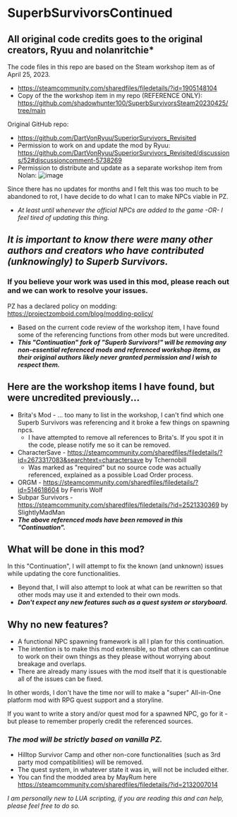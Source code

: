 # SuperbSurvivorsContinued

## All original code credits goes to the original creators, Ryuu and nolanritchie*
The code files in this repo are based on the Steam workshop item as of April 25, 2023.  
* https://steamcommunity.com/sharedfiles/filedetails/?id=1905148104
* Copy of the the workshop item in my repo (REFERENCE ONLY): https://github.com/shadowhunter100/SuperbSurvivorsSteam20230425/tree/main

Original GitHub repo:  
* https://github.com/DartVonRyuu/SuperiorSurvivors_Revisited
* Permission to work on and update the mod by Ryuu: https://github.com/DartVonRyuu/SuperiorSurvivors_Revisited/discussions/52#discussioncomment-5738269
* Permission to distribute and update as a separate workshop item from Nolan: ![image](https://github.com/shadowhunter100/SuperbSurvivorsContinued/assets/131904770/fa6e471b-a012-4deb-8f1a-74f69d649987)

Since there has no updates for months and I felt this was too much to be abandoned to rot, I have decide to do what I can to make NPCs viable in PZ.

* *At least until whenever the official NPCs are added to the game -OR- I feel tired of updating this thing.*

## *It is important to know there were many other authors and creators who have contributed (unknowingly) to Superb Survivors.*  
### If you believe your work was used in this mod, please reach out and we can work to resolve your issues.
PZ has a declared policy on modding: https://projectzomboid.com/blog/modding-policy/

* Based on the current code review of the workshop item, I have found some of the referencing functions from other mods but were uncredited.  
* *__This "Continuation" fork of "Superb Survivors!" will be removing any non-essential referenced mods and referenced workshop items, as their original authors likely never granted permission and I wish to respect them.__*

## Here are the workshop items I have found, but were uncredited previously...
* Brita's Mod - ... too many to list in the workshop, I can't find which one Superb Survivors was referencing and it broke a few things on spawning npcs.  
  * I have attempted to remove all references to Brita's. If you spot it in the code, please notify me so it can be removed.  
* CharacterSave - https://steamcommunity.com/sharedfiles/filedetails/?id=2673317083&searchtext=charactersave by Tchernobill  
  * Was marked as "required" but no source code was actually referenced, explained as a possible Load Order process.
* ORGM - https://steamcommunity.com/sharedfiles/filedetails/?id=514618604 by Fenris Wolf  
* Subpar Survivors - https://steamcommunity.com/sharedfiles/filedetails/?id=2521330369 by SlightlyMadMan  
* *__The above referenced mods have been removed in this "Continuation".__*

## What will be done in this mod?
In this "Continuation", I will attempt to fix the known (and unknown) issues while updating the core functionalities.  

* Beyond that, I will also attempt to look at what can be rewritten so that other mods may use it and extended to their own mods.  
* ***Don't expect any new features such as a quest system or storyboard.***  

## Why no new features?
* A functional NPC spawning framework is all I plan for this continuation.
* The intention is to make this mod extensible, so that others can continue to work on their own things as they please without worrying about breakage and overlaps.  
* There are already many issues with the mod itself that it is questionable all of the issues can be fixed.

In other words, I don't have the time nor will to make a "super" All-in-One platform mod with RPG quest support and a storyline.  

If you want to write a story and/or quest mod for a spawned NPC, go for it - but please to remember properly credit the referenced sources.  

### *The mod will be strictly based on vanilla PZ.*
* Hilltop Survivor Camp and other non-core functionalities (such as 3rd party mod compatibilities) will be removed.  
* The quest system, in whatever state it was in, will not be included either.  
* You can find the modded area by MayRum here https://steamcommunity.com/sharedfiles/filedetails/?id=2132007014

*I am personally new to LUA scripting, if you are reading this and can help, please feel free to do so.*
